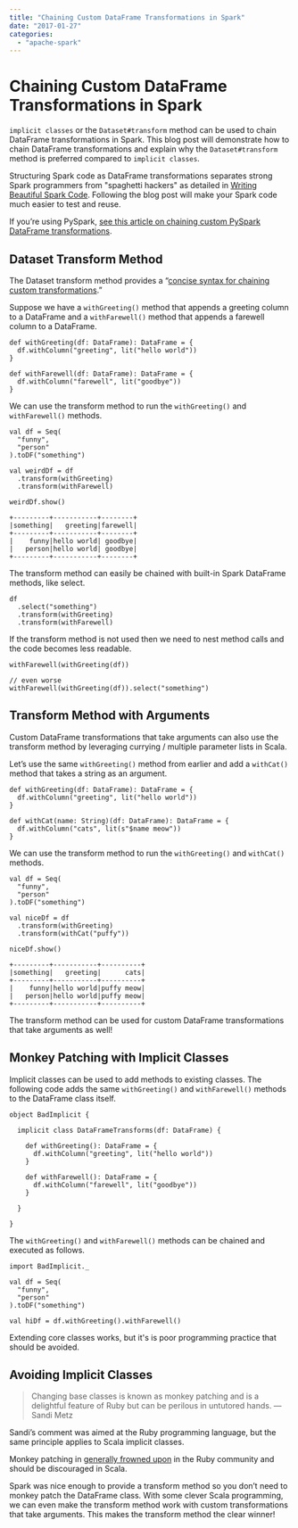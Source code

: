 ```yaml
---
title: "Chaining Custom DataFrame Transformations in Spark"
date: "2017-01-27"
categories: 
  - "apache-spark"
---
```


# Chaining Custom DataFrame Transformations in Spark

`implicit classes` or the `Dataset#transform` method can be used to chain DataFrame transformations in Spark. This blog post will demonstrate how to chain DataFrame transformations and explain why the `Dataset#transform` method is preferred compared to `implicit classes`.

Structuring Spark code as DataFrame transformations separates strong Spark programmers from "spaghetti hackers" as detailed in [Writing Beautiful Spark Code](https://leanpub.com/beautiful-spark/). Following the blog post will make your Spark code much easier to test and reuse.

If you’re using PySpark, [see this article on chaining custom PySpark DataFrame transformations](https://mungingdata.com/pyspark/chaining-dataframe-transformations/).

## Dataset Transform Method

The Dataset transform method provides a “[concise syntax for chaining custom transformations](http://spark.apache.org/docs/latest/api/scala/#org.apache.spark.sql.Dataset).”

Suppose we have a `withGreeting()` method that appends a greeting column to a DataFrame and a `withFarewell()` method that appends a farewell column to a DataFrame.

```
def withGreeting(df: DataFrame): DataFrame = {
  df.withColumn("greeting", lit("hello world"))
}

def withFarewell(df: DataFrame): DataFrame = {
  df.withColumn("farewell", lit("goodbye"))
}
```

We can use the transform method to run the `withGreeting()` and `withFarewell()` methods.

```
val df = Seq(
  "funny",
  "person"
).toDF("something")

val weirdDf = df
  .transform(withGreeting)
  .transform(withFarewell)
```

```
weirdDf.show()

+---------+-----------+--------+
|something|   greeting|farewell|
+---------+-----------+--------+
|    funny|hello world| goodbye|
|   person|hello world| goodbye|
+---------+-----------+--------+
```

The transform method can easily be chained with built-in Spark DataFrame methods, like select.

```
df
  .select("something")
  .transform(withGreeting)
  .transform(withFarewell)
```

If the transform method is not used then we need to nest method calls and the code becomes less readable.

```
withFarewell(withGreeting(df))

// even worse
withFarewell(withGreeting(df)).select("something")
```

## Transform Method with Arguments

Custom DataFrame transformations that take arguments can also use the transform method by leveraging currying / multiple parameter lists in Scala.

Let’s use the same `withGreeting()` method from earlier and add a `withCat()` method that takes a string as an argument.

```
def withGreeting(df: DataFrame): DataFrame = {
  df.withColumn("greeting", lit("hello world"))
}

def withCat(name: String)(df: DataFrame): DataFrame = {
  df.withColumn("cats", lit(s"$name meow"))
}
```

We can use the transform method to run the `withGreeting()` and `withCat()` methods.

```
val df = Seq(
  "funny",
  "person"
).toDF("something")

val niceDf = df
  .transform(withGreeting)
  .transform(withCat("puffy"))
```

```
niceDf.show()

+---------+-----------+----------+
|something|   greeting|      cats|
+---------+-----------+----------+
|    funny|hello world|puffy meow|
|   person|hello world|puffy meow|
+---------+-----------+----------+
```

The transform method can be used for custom DataFrame transformations that take arguments as well!

## Monkey Patching with Implicit Classes

Implicit classes can be used to add methods to existing classes. The following code adds the same `withGreeting()` and `withFarewell()` methods to the DataFrame class itself.

```
object BadImplicit {

  implicit class DataFrameTransforms(df: DataFrame) {

    def withGreeting(): DataFrame = {
      df.withColumn("greeting", lit("hello world"))
    }

    def withFarewell(): DataFrame = {
      df.withColumn("farewell", lit("goodbye"))
    }

  }

}
```

The `withGreeting()` and `withFarewell()` methods can be chained and executed as follows.

```
import BadImplicit._

val df = Seq(
  "funny",
  "person"
).toDF("something")

val hiDf = df.withGreeting().withFarewell()
```

Extending core classes works, but it's is poor programming practice that should be avoided.

## Avoiding Implicit Classes

> Changing base classes is known as monkey patching and is a delightful feature of Ruby but can be perilous in untutored hands. — Sandi Metz

Sandi’s comment was aimed at the Ruby programming language, but the same principle applies to Scala implicit classes.

Monkey patching in [generally frowned upon](https://www.rubypigeon.com/posts/4-ways-to-avoid-monkey-patching/) in the Ruby community and should be discouraged in Scala.

Spark was nice enough to provide a transform method so you don’t need to monkey patch the DataFrame class. With some clever Scala programming, we can even make the transform method work with custom transformations that take arguments. This makes the transform method the clear winner!

